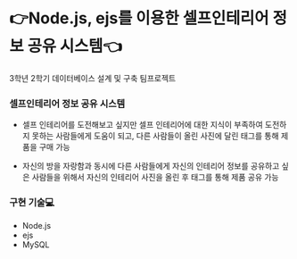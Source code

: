 # :point_right:Node.js, ejs를 이용한 셀프인테리어 정보 공유 시스템:point_left:
3학년 2학기 데이터베이스 설계 및 구축 팀프로젝트
 
### 셀프인테리어 정보 공유 시스템
* 셀프 인테리어를 도전해보고 싶지만 셀프 인테리어에 대한 지식이 부족하여 도전하지 못하는 사람들에게 도움이 되고, 다른 사람들이 올린 사진에 달린 태그를 통해 제품을 구매 가능

* 자신의 방을 자랑함과 동시에 다른 사람들에게 자신의 인테리어 정보를 공유하고 싶은 사람들을 위해서 자신의 인테리어 사진을 올린 후 태그를 통해 제품 공유 가능

### 구현 기술:computer:
* Node.js
* ejs
* MySQL
